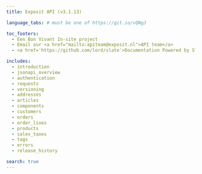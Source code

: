 ```yaml
---
title: Exposit API (v3.1.13)

language_tabs: # must be one of https://git.io/vQNgJ

toc_footers:
  - Een Bon Vivant In-site project
  - Email our <a href="mailto:apiteam@exposit.nl">API team</a>
  - <a href='https://github.com/lord/slate'>Documentation Powered by Slate</a>

includes:
  - introduction
  - jsonapi_overview
  - authentication
  - requests
  - versioning
  - addresses
  - articles
  - components
  - customers
  - orders
  - order_lines
  - products
  - sales_taxes
  - tags
  - errors
  - release_history

search: true
---
```

